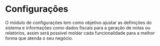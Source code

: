 # Configurações

O módulo de configurações tem como objetivo ajustar as definições do sistema e informações como dados fiscais para a geração de notas ou relatórios, assim será possível moldar cada funcionalidade para a melhor forma que atenda o seu negócio.